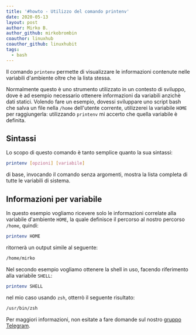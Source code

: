 ```yaml
---
title: '#howto - Utilizzo del comando printenv'
date: 2020-05-13
layout: post
author: Mirko B.
author_github: mirkobrombin
coauthor: linuxhub
coauthor_github: linuxhubit
tags:
  - bash
---
```

Il comando `printenv` permette di visualizzare le informazioni contenute nelle variabili d'ambiente oltre che la lista stessa.

Normalmente questo è uno strumento utilizzato in un contesto di sviluppo, dove è ad esempio necessario ottenere informazioni da variabili anzichè dati statici. Volendo fare un esempio, dovessi sviluppare uno script bash che salva un file nella `/home` dell'utente corrente, utilizzerei la variabile `HOME` per raggiungerla: utilizzando `printenv` mi accerto che quella variabile è definita.

## Sintassi

Lo scopo di questo comando è tanto semplice quanto la sua sintassi:

```bash
printenv [opzioni] [variabile]
```

di base, invocando il comando senza argomenti, mostra la lista completa di tutte le variabili di sistema.

## Informazioni per variabile

In questo esempio vogliamo ricevere solo le informazioni correlate alla variabile d'ambiente `HOME`, la quale definisce il percorso al nostro percorso `/home`, quindi:

```bash
printenv HOME
```

ritornerà un output simile al seguente:

```bash
/home/mirko
```

Nel secondo esempio vogliamo ottenere la shell in uso, facendo riferimento alla variabile `SHELL`:

```bash
printenv SHELL
```

nel mio caso usando `zsh`, otterrò il seguente risultato:

```bash
/usr/bin/zsh
```

Per maggiori informazioni, non esitate a fare domande sul nostro [gruppo Telegram](https://t.me/linuxpeople).